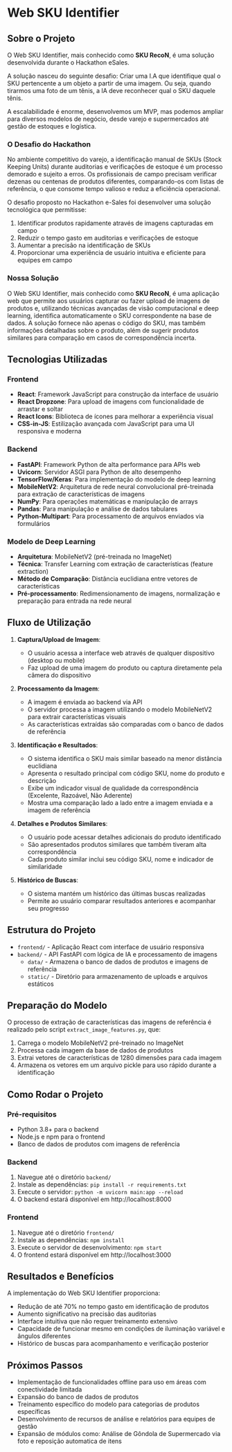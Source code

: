 # Web SKU Identifier

## Sobre o Projeto

O Web SKU Identifier, mais conhecido como **SKU RecoN**, é uma solução desenvolvida durante o Hackathon eSales.

A solução nasceu do seguinte desafio: Criar uma I.A que identifique qual o SKU pertencente a um objeto a partir de uma imagem. Ou seja, quando tirarmos uma foto de um tênis, a IA deve reconhecer qual o SKU daquele tênis.

A escalabilidade é enorme, desenvolvemos um MVP, mas podemos ampliar para diversos modelos de negócio, desde varejo e supermercados até gestão de estoques e logística.

### O Desafio do Hackathon

No ambiente competitivo do varejo, a identificação manual de SKUs (Stock Keeping Units) durante auditorias e verificações de estoque é um processo demorado e sujeito a erros. Os profissionais de campo precisam verificar dezenas ou centenas de produtos diferentes, comparando-os com listas de referência, o que consome tempo valioso e reduz a eficiência operacional.

O desafio proposto no Hackathon e-Sales foi desenvolver uma solução tecnológica que permitisse:

1. Identificar produtos rapidamente através de imagens capturadas em campo
2. Reduzir o tempo gasto em auditorias e verificações de estoque
3. Aumentar a precisão na identificação de SKUs
4. Proporcionar uma experiência de usuário intuitiva e eficiente para equipes em campo

### Nossa Solução

O Web SKU Identifier, mais conhecido como **SKU RecoN**, é uma aplicação web que permite aos usuários capturar ou fazer upload de imagens de produtos e, utilizando técnicas avançadas de visão computacional e deep learning, identifica automaticamente o SKU correspondente na base de dados. A solução fornece não apenas o código do SKU, mas também informações detalhadas sobre o produto, além de sugerir produtos similares para comparação em casos de correspondência incerta.

## Tecnologias Utilizadas

### Frontend
- **React**: Framework JavaScript para construção da interface de usuário
- **React Dropzone**: Para upload de imagens com funcionalidade de arrastar e soltar
- **React Icons**: Biblioteca de ícones para melhorar a experiência visual
- **CSS-in-JS**: Estilização avançada com JavaScript para uma UI responsiva e moderna

### Backend
- **FastAPI**: Framework Python de alta performance para APIs web
- **Uvicorn**: Servidor ASGI para Python de alto desempenho
- **TensorFlow/Keras**: Para implementação do modelo de deep learning
- **MobileNetV2**: Arquitetura de rede neural convolucional pré-treinada para extração de características de imagens
- **NumPy**: Para operações matemáticas e manipulação de arrays
- **Pandas**: Para manipulação e análise de dados tabulares
- **Python-Multipart**: Para processamento de arquivos enviados via formulários

### Modelo de Deep Learning
- **Arquitetura**: MobileNetV2 (pré-treinada no ImageNet)
- **Técnica**: Transfer Learning com extração de características (feature extraction)
- **Método de Comparação**: Distância euclidiana entre vetores de características
- **Pré-processamento**: Redimensionamento de imagens, normalização e preparação para entrada na rede neural

## Fluxo de Utilização

1. **Captura/Upload de Imagem**:
   - O usuário acessa a interface web através de qualquer dispositivo (desktop ou mobile)
   - Faz upload de uma imagem do produto ou captura diretamente pela câmera do dispositivo

2. **Processamento da Imagem**:
   - A imagem é enviada ao backend via API
   - O servidor processa a imagem utilizando o modelo MobileNetV2 para extrair características visuais
   - As características extraídas são comparadas com o banco de dados de referência

3. **Identificação e Resultados**:
   - O sistema identifica o SKU mais similar baseado na menor distância euclidiana
   - Apresenta o resultado principal com código SKU, nome do produto e descrição
   - Exibe um indicador visual de qualidade da correspondência (Excelente, Razoável, Não Aderente)
   - Mostra uma comparação lado a lado entre a imagem enviada e a imagem de referência

4. **Detalhes e Produtos Similares**:
   - O usuário pode acessar detalhes adicionais do produto identificado
   - São apresentados produtos similares que também tiveram alta correspondência
   - Cada produto similar inclui seu código SKU, nome e indicador de similaridade

5. **Histórico de Buscas**:
   - O sistema mantém um histórico das últimas buscas realizadas
   - Permite ao usuário comparar resultados anteriores e acompanhar seu progresso

## Estrutura do Projeto
- `frontend/` - Aplicação React com interface de usuário responsiva
- `backend/` - API FastAPI com lógica de IA e processamento de imagens
  - `data/` - Armazena o banco de dados de produtos e imagens de referência
  - `static/` - Diretório para armazenamento de uploads e arquivos estáticos

## Preparação do Modelo

O processo de extração de características das imagens de referência é realizado pelo script `extract_image_features.py`, que:
1. Carrega o modelo MobileNetV2 pré-treinado no ImageNet
2. Processa cada imagem da base de dados de produtos
3. Extrai vetores de características de 1280 dimensões para cada imagem
4. Armazena os vetores em um arquivo pickle para uso rápido durante a identificação

## Como Rodar o Projeto

### Pré-requisitos
- Python 3.8+ para o backend
- Node.js e npm para o frontend
- Banco de dados de produtos com imagens de referência

### Backend
1. Navegue até o diretório `backend/`
2. Instale as dependências: `pip install -r requirements.txt`
3. Execute o servidor: `python -m uvicorn main:app --reload`
4. O backend estará disponível em http://localhost:8000

### Frontend
1. Navegue até o diretório `frontend/`
2. Instale as dependências: `npm install`
3. Execute o servidor de desenvolvimento: `npm start`
4. O frontend estará disponível em http://localhost:3000

## Resultados e Benefícios

A implementação do Web SKU Identifier proporciona:
- Redução de até 70% no tempo gasto em identificação de produtos
- Aumento significativo na precisão das auditorias
- Interface intuitiva que não requer treinamento extensivo
- Capacidade de funcionar mesmo em condições de iluminação variável e ângulos diferentes
- Histórico de buscas para acompanhamento e verificação posterior

## Próximos Passos

- Implementação de funcionalidades offline para uso em áreas com conectividade limitada
- Expansão do banco de dados de produtos
- Treinamento específico do modelo para categorias de produtos específicas
- Desenvolvimento de recursos de análise e relatórios para equipes de gestão
- Expansão de módulos como: Análise de Gôndola de Supermercado via foto e reposição automatica de itens
